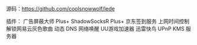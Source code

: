 源码：https://github.com/coolsnowwolf/lede

插件：
    广告屏蔽大师 Plus+
    ShadowSocksR Plus+
    京东签到服务
    上网时间控制
    解锁网易云灰色歌曲
    动态 DNS
    网络唤醒
    UU游戏加速器
    迅雷快鸟
    UPnP
    KMS 服务器
    
